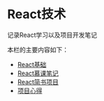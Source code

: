 # React技术

记录React学习以及项目开发笔记

本栏的主要内容如下：

- [React基础](./01.md)
- [React慕课笔记](./02.md)
- [React简书项目](./03.md)
- [项目心得](./04.md)
